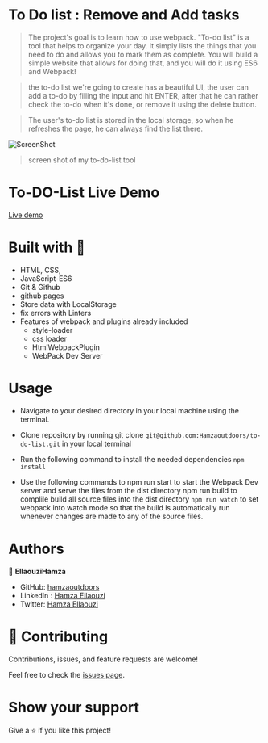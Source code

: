 # To Do list : Remove and Add tasks

> The project's goal is to learn how to use webpack. "To-do list" is a tool that helps to organize your day. It simply lists the things that you need to do and allows you to mark them as complete. You will build a simple website that allows for doing that, and you will do it using ES6 and Webpack!

> the to-do list we're going to create has a beautiful UI, the user can add a to-do by filling the input and hit ENTER, after that he can rather check the to-do when it's done, or remove it using the delete button.

> The user's to-do list is stored in the local storage, so when he refreshes the page, he can always find the list there.

![ScreenShot](https://user-images.githubusercontent.com/80895497/130614400-f9fd0272-5d77-49e0-b214-52905238ca9e.PNG)
  > screen shot of my to-do-list tool

# To-DO-List Live Demo
[Live demo](https://hamzaoutdoors.github.io/to-do-list/)

# Built with 🔨
- HTML, CSS,
- JavaScript-ES6
- Git & Github
- github pages
- Store data with LocalStorage
- fix errors with Linters
- Features of webpack and plugins already included
  - style-loader
  - css loader
  - HtmlWebpackPlugin
  - WebPack Dev Server

# Usage

- Navigate to your desired directory in your local machine using the terminal.

- Clone repository by running git clone ```git@github.com:Hamzaoutdoors/to-do-list.git``` in your local terminal

- Run the following command to install the needed dependencies
```npm install```

- Use the following commands to npm run start to start the Webpack Dev server and serve the files from the dist directory npm run build to complile build all source files into the dist directory ```npm run watch``` to set webpack into watch mode so that the build is automatically run whenever changes are made to any of the source files.

# Authors

👤 **EllaouziHamza**

- GitHub: [hamzaoutdoors](https://github.com/Hamzaoutdoors)
- LinkedIn : [Hamza Ellaouzi](https://www.linkedin.com/in/hamza-ellaouzi-137a45b8/)
- Twitter: [Hamza Ellaouzi](https://twitter.com/EllaouziHamza)
# 🤝 Contributing

Contributions, issues, and feature requests are welcome!

Feel free to check the [issues page](https://github.com/Hamzaoutdoors/to-do-list/issues).

# Show your support

Give a ⭐️ if you like this project!
